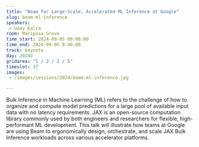 ```yaml
---
title: "Beam for Large-Scale, Accelerated ML Inference at Google"
slug: beam-ml-inference
speakers:
 - Uday Kalra
room: Mariposa Grove
time_start: 2024-09-05 09:00:00
time_end: 2024-09-05 9:40:00
track: keynote
day: 20242
gridarea: "1 / 2 / 2 / 5"
timeslot: 37
images:
 - /images/sessions/2024/beam-ml-inference.jpg 

---
```


Bulk Inference in Machine Learning (ML) refers to the challenge of how to organize and compute model predictions for a large pool of available input data with no latency requirements. JAX is an open-source computation library commonly used by both engineers and researchers for flexible, high-performant ML development. This talk will illustrate how teams at Google are using Beam to ergonomically design, orchestrate, and scale JAX Bulk Inference workloads across various accelerator platforms.
